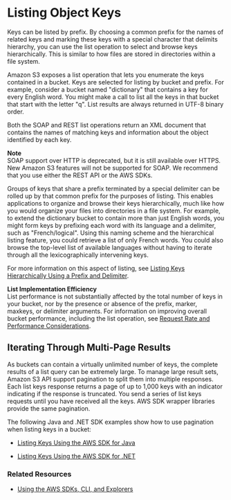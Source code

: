 # Listing Object Keys<a name="ListingKeysUsingAPIs"></a>

 Keys can be listed by prefix\. By choosing a common prefix for the names of related keys and marking these keys with a special character that delimits hierarchy, you can use the list operation to select and browse keys hierarchically\. This is similar to how files are stored in directories within a file system\. 

 Amazon S3 exposes a list operation that lets you enumerate the keys contained in a bucket\. Keys are selected for listing by bucket and prefix\. For example, consider a bucket named "dictionary" that contains a key for every English word\. You might make a call to list all the keys in that bucket that start with the letter "q"\. List results are always returned in UTF\-8 binary order\. 

 Both the SOAP and REST list operations return an XML document that contains the names of matching keys and information about the object identified by each key\. 

**Note**  
 SOAP support over HTTP is deprecated, but it is still available over HTTPS\. New Amazon S3 features will not be supported for SOAP\. We recommend that you use either the REST API or the AWS SDKs\. 

 Groups of keys that share a prefix terminated by a special delimiter can be rolled up by that common prefix for the purposes of listing\. This enables applications to organize and browse their keys hierarchically, much like how you would organize your files into directories in a file system\. For example, to extend the dictionary bucket to contain more than just English words, you might form keys by prefixing each word with its language and a delimiter, such as "French/logical"\. Using this naming scheme and the hierarchical listing feature, you could retrieve a list of only French words\. You could also browse the top\-level list of available languages without having to iterate through all the lexicographically intervening keys\. 

 For more information on this aspect of listing, see [Listing Keys Hierarchically Using a Prefix and Delimiter](ListingKeysHierarchy.md)\. 

**List Implementation Efficiency**  
List performance is not substantially affected by the total number of keys in your bucket, nor by the presence or absence of the prefix, marker, maxkeys, or delimiter arguments\. For information on improving overall bucket performance, including the list operation, see [Request Rate and Performance Considerations](request-rate-perf-considerations.md)\.

## Iterating Through Multi\-Page Results<a name="ListingKeysPaginated"></a>

As buckets can contain a virtually unlimited number of keys, the complete results of a list query can be extremely large\. To manage large result sets, Amazon S3 API support pagination to split them into multiple responses\. Each list keys response returns a page of up to 1,000 keys with an indicator indicating if the response is truncated\. You send a series of list keys requests until you have received all the keys\. AWS SDK wrapper libraries provide the same pagination\. 

The following Java and \.NET SDK examples show how to use pagination when listing keys in a bucket:

+ [Listing Keys Using the AWS SDK for Java](ListingObjectKeysUsingJava.md)

+ [Listing Keys Using the AWS SDK for \.NET](ListingObjectKeysUsingNetSDK.md)

### Related Resources<a name="RelatedResources016"></a>

+ [Using the AWS SDKs, CLI, and Explorers](UsingAWSSDK.md)